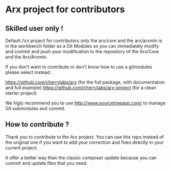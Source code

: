 # Arx project for contributors

## Skilled user only !

Default /\rx project for contributors only the arx/core and the arx/arxmin is in the workbench folder as a Git Modules so you can immediately modify and commit and push your modification to the repository of the Arx/Core and the Arx/Arxmin.

If you don't want to contribute or don't know how to use a gitmodules please select instead :

https://github.com/cherrylabs/arx (for the full package, with documentation and full example)
https://github.com/cherrylabs/arx-project (for a clean starter project)

We higly recommend you to use http://www.sourcetreeapp.com/ to manage Git submodules and commit.

## How to contribute ?

Thank you to contribute to the Arx project. You can use this repo instead of the original one if you want to add your correction and fixes directly in your current project.

It offer a better way than the classic composer update because you can commit and update files that you need.


